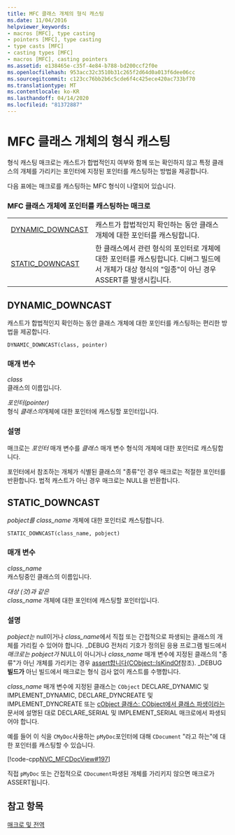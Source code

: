 ```yaml
---
title: MFC 클래스 개체의 형식 캐스팅
ms.date: 11/04/2016
helpviewer_keywords:
- macros [MFC], type casting
- pointers [MFC], type casting
- type casts [MFC]
- casting types [MFC]
- macros [MFC], casting pointers
ms.assetid: e138465e-c35f-4e84-b788-bd200ccf2f0e
ms.openlocfilehash: 953acc32c3510b31c265f2d64d0a013f6dee06cc
ms.sourcegitcommit: c123cc76bb2b6c5cde6f4c425ece420ac733bf70
ms.translationtype: MT
ms.contentlocale: ko-KR
ms.lasthandoff: 04/14/2020
ms.locfileid: "81372887"
---
```

# <a name="type-casting-of-mfc-class-objects"></a>MFC 클래스 개체의 형식 캐스팅

형식 캐스팅 매크로는 캐스트가 합법적인지 여부와 함께 또는 확인하지 않고 특정 클래스의 개체를 가리키는 포인터에 지정된 포인터를 캐스팅하는 방법을 제공합니다.

다음 표에는 매크로를 캐스팅하는 MFC 형식이 나열되어 있습니다.

### <a name="macros-that-cast-pointers-to-mfc-class-objects"></a>MFC 클래스 개체에 포인터를 캐스팅하는 매크로

|||
|-|-|
|[DYNAMIC_DOWNCAST](#dynamic_downcast)|캐스트가 합법적인지 확인하는 동안 클래스 개체에 대한 포인터를 캐스팅합니다.|
|[STATIC_DOWNCAST](#static_downcast)|한 클래스에서 관련 형식의 포인터로 개체에 대한 포인터를 캐스팅합니다. 디버그 빌드에서 개체가 대상 형식의 "일종"이 아닌 경우 ASSERT를 발생시킵니다.|

## <a name="dynamic_downcast"></a><a name="dynamic_downcast"></a>DYNAMIC_DOWNCAST

캐스트가 합법적인지 확인하는 동안 클래스 개체에 대한 포인터를 캐스팅하는 편리한 방법을 제공합니다.

```
DYNAMIC_DOWNCAST(class, pointer)
```

### <a name="parameters"></a>매개 변수

*class*<br/>
클래스의 이름입니다.

*포인터(pointer)*<br/>
형식 *클래스의*개체에 대한 포인터에 캐스팅할 포인터입니다.

### <a name="remarks"></a>설명

매크로는 *포인터* 매개 변수를 *클래스* 매개 변수 형식의 개체에 대한 포인터로 캐스팅합니다.

포인터에서 참조하는 개체가 식별된 클래스의 "종류"인 경우 매크로는 적절한 포인터를 반환합니다. 법적 캐스트가 아닌 경우 매크로는 NULL을 반환합니다.

## <a name="static_downcast"></a><a name="static_downcast"></a>STATIC_DOWNCAST

*pobject를* *class_name* 개체에 대한 포인터로 캐스팅합니다.

```
STATIC_DOWNCAST(class_name, pobject)
```

### <a name="parameters"></a>매개 변수

*class_name*<br/>
캐스팅중인 클래스의 이름입니다.

*대상 (것)과 같은*<br/>
*class_name* 개체에 대한 포인터에 캐스팅할 포인터입니다.

### <a name="remarks"></a>설명

*pobject는* null이거나 *class_name*에서 직접 또는 간접적으로 파생되는 클래스의 개체를 가리킬 수 있어야 합니다. _DEBUG 전처리 기호가 정의된 응용 프로그램 빌드에서 *매크로는 pobject가* NULL이 아니거나 *class_name* 매개 변수에 지정된 클래스의 "종류"가 아닌 개체를 가리키는 경우 [assert합니다(CObject::IsKindOf](../../mfc/reference/cobject-class.md#iskindof)참조). _DEBUG **빌드가** 아닌 빌드에서 매크로는 형식 검사 없이 캐스트를 수행합니다.

*class_name* 매개 변수에 지정된 클래스는 `CObject` DECLARE_DYNAMIC 및 IMPLEMENT_DYNAMIC, DECLARE_DYNCREATE 및 IMPLEMENT_DYNCREATE 또는 [cObject 클래스: CObject에서 클래스 파생이라는](../../mfc/deriving-a-class-from-cobject.md)문서에 설명된 대로 DECLARE_SERIAL 및 IMPLEMENT_SERIAL 매크로에서 파생되어야 합니다.

예를 들어 이 식을 `CMyDoc`사용하는 `pMyDoc`포인터에 대해 `CDocument` "라고 하는"에 대한 포인터를 캐스팅할 수 있습니다.

[!code-cpp[NVC_MFCDocView#197](../../mfc/codesnippet/cpp/type-casting-of-mfc-class-objects_1.cpp)]

직접 `pMyDoc` 또는 간접적으로 `CDocument`파생된 개체를 가리키지 않으면 매크로가 ASSERT됩니다.

## <a name="see-also"></a>참고 항목

[매크로 및 전역](../../mfc/reference/mfc-macros-and-globals.md)
